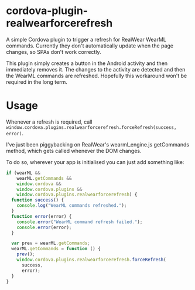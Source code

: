 # cordova-plugin-realwearforcerefresh
A simple Cordova plugin to trigger a refresh for RealWear WearML commands.
Currently they don't automatically update when the page changes, so SPAs don't work correctly.

This plugin simply creates a button in the Android activity and then immediately removes it. The changes to the activity are detected and then the WearML commands are refreshed.
Hopefully this workaround won't be required in the long term.

# Usage
Whenever a refresh is required, call `window.cordova.plugins.realwearforcerefresh.forceRefresh(success, error)`.

I've just been piggybacking on RealWear's wearml_engine.js getCommands method, which gets called whenever the DOM changes.

To do so, wherever your app is initialised you can just add something like:

```javascript
if (wearML &&
    wearML.getCommands &&
    window.cordova &&
    window.cordova.plugins &&
    window.cordova.plugins.realwearforcerefresh) {
  function success() {
    console.log("WearML commands refreshed.");
  }
  function error(error) {
    console.error("WearML command refresh failed.");
    console.error(error);
  }

  var prev = wearML.getCommands;
  wearML.getCommands = function () {
    prev();
    window.cordova.plugins.realwearforcerefresh.forceRefresh(
      success,
      error);
  }
}
```
